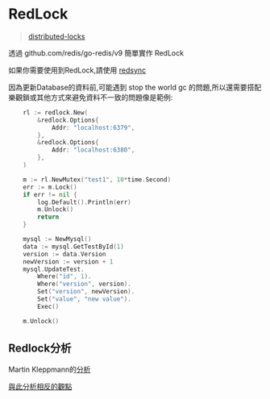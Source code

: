 # RedLock
> [distributed-locks](https://redis.io/docs/manual/patterns/distributed-locks/)

透過 github.com/redis/go-redis/v9 簡單實作 RedLock

如果你需要使用到RedLock,請使用 [redsync](https://github.com/go-redsync/redsync)

因為更新Database的資料前,可能遇到 stop the world gc 的問題,所以還需要搭配
樂觀鎖或其他方式來避免資料不一致的問題像是範例:

```go
	rl := redlock.New(
		&redlock.Options{
			Addr: "localhost:6379",
		},
		&redlock.Options{
			Addr: "localhost:6380",
		},
	)

	m := rl.NewMutex("test1", 10*time.Second)
	err := m.Lock()
	if err != nil {
		log.Default().Println(err)
		m.Unlock()
		return
	}

	mysql := NewMysql()
	data := mysql.GetTestById(1)
	version := data.Version
	newVersion := version + 1
	mysql.UpdateTest.
		Where("id", 1).
		Where("version", version).
		Set("version", newVersion).
		Set("value", "new value").
		Exec()

	m.Unlock()
```

## Redlock分析

Martin Kleppmann的[分析](https://martin.kleppmann.com/2016/02/08/how-to-do-distributed-locking.html)

[與此分析相反的觀點](http://antirez.com/news/101)
